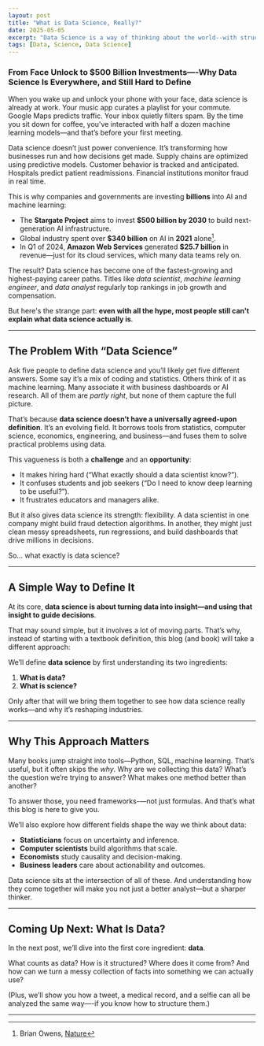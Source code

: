 ```yaml
---
layout: post
title: "What is Data Science, Really?"
date: 2025-05-05
excerpt: "Data Science is a way of thinking about the world--with structure, evidence, and curiousity."
tags: [Data, Science, Data Science]
---
```


### From Face Unlock to $500 Billion Investments—-Why Data Science Is Everywhere, and Still Hard to Define

When you wake up and unlock your phone with your face, data science is already at work. Your music app curates a playlist for your commute. Google Maps predicts traffic. Your inbox quietly filters spam. By the time you sit down for coffee, you’ve interacted with half a dozen machine learning models—and that’s before your first meeting.

Data science doesn’t just power convenience. It’s transforming how businesses run and how decisions get made. Supply chains are optimized using predictive models. Customer behavior is tracked and anticipated. Hospitals predict patient readmissions. Financial institutions monitor fraud in real time.

This is why companies and governments are investing **billions** into AI and machine learning:

- The **Stargate Project** aims to invest **$500 billion by 2030** to build next-generation AI infrastructure.
- Global industry spent over **$340 billion** on AI in **2021** alone[^1].
- In Q1 of 2024, **Amazon Web Services** generated **$25.7 billion** in revenue—just for its cloud services, which many data teams rely on.

The result? Data science has become one of the fastest-growing and highest-paying career paths. Titles like *data scientist*, *machine learning engineer*, and *data analyst* regularly top rankings in job growth and compensation.

But here's the strange part: **even with all the hype, most people still can't explain what data science actually is**.

---

## The Problem With “Data Science”

Ask five people to define data science and you’ll likely get five different answers. Some say it’s a mix of coding and statistics. Others think of it as machine learning. Many associate it with business dashboards or AI research. All of them are *partly right*, but none of them capture the full picture.

That’s because **data science doesn’t have a universally agreed-upon definition**. It’s an evolving field. It borrows tools from statistics, computer science, economics, engineering, and business—and fuses them to solve practical problems using data.

This vagueness is both a **challenge** and an **opportunity**:

- It makes hiring hard (“What exactly should a data scientist know?”).
- It confuses students and job seekers (“Do I need to know deep learning to be useful?”).
- It frustrates educators and managers alike.

But it also gives data science its strength: flexibility. A data scientist in one company might build fraud detection algorithms. In another, they might just clean messy spreadsheets, run regressions, and build dashboards that drive millions in decisions.

So… what exactly is data science?

---

## A Simple Way to Define It

At its core, **data science is about turning data into insight—and using that insight to guide decisions**.

That may sound simple, but it involves a lot of moving parts. That’s why, instead of starting with a textbook definition, this blog (and book) will take a different approach:

We’ll define **data science** by first understanding its two ingredients:

1. **What is data?**
2. **What is science?**

Only after that will we bring them together to see how data science really works—and why it’s reshaping industries.

---

## Why This Approach Matters

Many books jump straight into tools—Python, SQL, machine learning. That’s useful, but it often skips the *why*. Why are we collecting this data? What’s the question we’re trying to answer? What makes one method better than another?

To answer those, you need frameworks-—not just formulas. And that’s what this blog is here to give you.

We’ll also explore how different fields shape the way we think about data:

- **Statisticians** focus on uncertainty and inference.
- **Computer scientists** build algorithms that scale.
- **Economists** study causality and decision-making.
- **Business leaders** care about actionability and outcomes.

Data science sits at the intersection of all of these. And understanding how they come together will make you not just a better analyst—but a sharper thinker.

---

## Coming Up Next: What Is Data?

In the next post, we’ll dive into the first core ingredient: **data**.

What counts as data? How is it structured? Where does it come from? And how can we turn a messy collection of facts into something we can actually use?

(Plus, we’ll show you how a tweet, a medical record, and a selfie can all be analyzed the same way—-if you know how to structure them.)


---

[^1]: Brian Owens, [Nature](https://www.nature.com/articles/d41586-024-02985-3)
